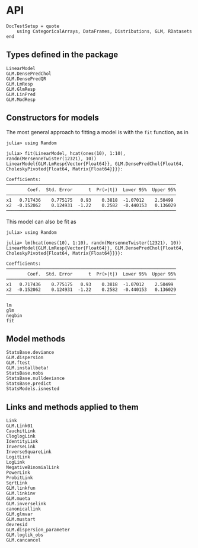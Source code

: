 # API

```@meta
DocTestSetup = quote
    using CategoricalArrays, DataFrames, Distributions, GLM, RDatasets
end
```

## Types defined in the package

```@docs
LinearModel
GLM.DensePredChol
GLM.DensePredQR
GLM.LmResp
GLM.GlmResp
GLM.LinPred
GLM.ModResp
```

## Constructors for models

The most general approach to fitting a model is with the `fit` function, as in
```jldoctest
julia> using Random

julia> fit(LinearModel, hcat(ones(10), 1:10), randn(MersenneTwister(12321), 10))
LinearModel{GLM.LmResp{Vector{Float64}}, GLM.DensePredChol{Float64, CholeskyPivoted{Float64, Matrix{Float64}}}}:

Coefficients:
────────────────────────────────────────────────────────────────
        Coef.  Std. Error      t  Pr(>|t|)  Lower 95%  Upper 95%
────────────────────────────────────────────────────────────────
x1   0.717436    0.775175   0.93    0.3818  -1.07012    2.50499
x2  -0.152062    0.124931  -1.22    0.2582  -0.440153   0.136029
────────────────────────────────────────────────────────────────
```

This model can also be fit as
```jldoctest
julia> using Random

julia> lm(hcat(ones(10), 1:10), randn(MersenneTwister(12321), 10))
LinearModel{GLM.LmResp{Vector{Float64}}, GLM.DensePredChol{Float64, CholeskyPivoted{Float64, Matrix{Float64}}}}:

Coefficients:
────────────────────────────────────────────────────────────────
        Coef.  Std. Error      t  Pr(>|t|)  Lower 95%  Upper 95%
────────────────────────────────────────────────────────────────
x1   0.717436    0.775175   0.93    0.3818  -1.07012    2.50499
x2  -0.152062    0.124931  -1.22    0.2582  -0.440153   0.136029
────────────────────────────────────────────────────────────────
```

```@docs
lm
glm
negbin
fit
```

## Model methods
```@docs
StatsBase.deviance
GLM.dispersion
GLM.ftest
GLM.installbeta!
StatsBase.nobs
StatsBase.nulldeviance
StatsBase.predict
StatsModels.isnested
```

## Links and methods applied to them
```@docs
Link
GLM.Link01
CauchitLink
CloglogLink
IdentityLink
InverseLink
InverseSquareLink
LogitLink
LogLink
NegativeBinomialLink
PowerLink
ProbitLink
SqrtLink
GLM.linkfun
GLM.linkinv
GLM.mueta
GLM.inverselink
canonicallink
GLM.glmvar
GLM.mustart
devresid
GLM.dispersion_parameter
GLM.loglik_obs
GLM.cancancel
```
